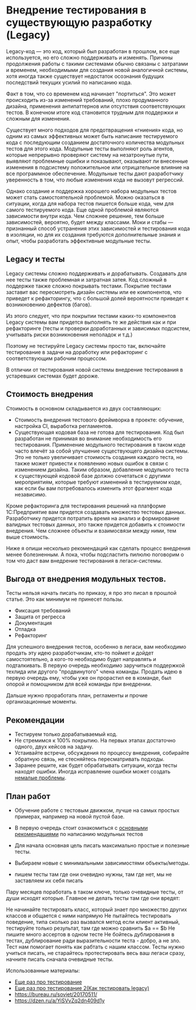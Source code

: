 # Внедрение тестирования в существующую разработку (Legacy)

Legacy-код — это код, который был разработан в прошлом, все еще используется, но его сложно поддерживать и изменять. Причины продолжения работы с такими системами обычно связаны с затратами и временем, необходимыми для создания новой аналогичной системы, хотя иногда также существует недостаток осознания будущих последствий текущих усилий по написанию кода.

Факт в том, что со временем код начинает "портиться". Это может происходить из-за изменений требований, плохо продуманного дизайна, применения антипаттернов или отсутствия соответствующих тестов. В конечном итоге код становится трудным для поддержки и сложным для изменения.

Существует много подходов для предотвращения «гниения» кода, но одним из самых эффективных может быть написание тестируемого кода с последующим созданием достаточного количества модульных тестов для этого кода. Модульные тесты выполняют роль агентов, которые непрерывно проверяют систему на незатронутые пути, выявляют проблемные ошибки и показывают, оказывают ли внесенные изменения в подсистему положительное или отрицательное влияние на все программное обеспечение. Модульные тесты дают разработчику уверенность в том, что любые изменения кода не вызовут регрессий.

Однако создание и поддержка хорошего набора модульных тестов может стать самостоятельной проблемой. Можно оказаться в ситуации, когда для набора тестов пишется больше кода, чем для самого тестируемого кода. Еще одной проблемой являются зависимости внутри кода. Чем сложнее решение, тем больше зависимостей, вероятно, будет между классами. Моки и стабы — признанный способ устранения этих зависимостей и тестирования кода в изоляции, но для их создания требуются дополнительные знания и опыт, чтобы разработать эффективные модульные тесты.

## Legacy и тесты

Legacy системы сложно поддерживать и дорабатывать. Создавать для нее тесты также проблемная и затратная затея. Код сложный в поддержке также сложно покрывать тестами. Покрытие тестами заставит вас пересмотреть дизайн системы или ее компонентов, что приведет к рефакторингу, что с большой долей вероятности приведет к возникновению дефектов (багов).

Из этого следует, что при покрытии тестами каких-то компонентов Legacy системы вам придется выполнять те же действия как и при рефакторинге (тесты и проверки доработанных и зависимых подсистем, учитывать риски возникновения неполадок и т.д.)

Поэтому не тестируйте Legacy системы просто так, включайте тестирование в задачи на доработку или рефакторинг с соответствующим рабочим процессом.

В отличии от тестирования новой системы внедрение тестирования в устаревших системах будет дороже.

## Стоимость внедрения

Стоимость в основном складывается из двух составляющих:

* Стоимость внедрения тестового фреймворка в проекте: обучение, настройка CI, выработка регламентов.
* Существующая кодовая база не готова для тестирования. Код был разработан не принимая во внимание необходимость его тестирования. Применение модульного тестирования в таком коде часто влечёт за собой улучшение существующего дизайна системы. Это не только увеличивает стоимость создания каждого теста, но также может привести к появлению новых ошибок в связи с изменением дизайна. Таким образом, добавление модульного теста к существующей кодовой базе должно сочетаться с другими мероприятиям, которые требуют изменений в тестируемом коде, как если бы вам потребовалось изменить этот фрагмент кода независимо.

Кроме рефакторинга для тестирования решений на платформе 1С:Предприятие вам придется создавать множество тестовых данных. Разработчику придется потратить время на анализ и формирование валидных тестовых данных, это также придется добавить к стоимости внедрения. Чем сложнее объекты и взаимосвязи между ними, тем выше стоимость.

Ниже я опиши несколько рекомендаций как сделать процесс внедрения менее болезненным. А пока, чтобы подсластить пилюлю поговорим о том что даст вам внедрение тестирования в легаси-системы.

## Выгода от внедрения модульных тестов.

Тесты нельзя начать писать по приказу, я про это писал в прошлой статье. Это как минимум не принесет пользы.

* Фиксация требований
* Защита от регресса
* Документация
* Отладка
* Рефакторинг

Для успешного внедрения тестов, особенно в легаси, вам необходимо продать эту идею разработчикам, кто-то поймет и дойдет самостоятельно, а кого-то необходимо будет направлять и подталкивать. В первую очередь необходимо заручиться поддержкой техлида или другого "продвинутого" члена команды. Продать идею в первую очередь ему, чтобы уже он прорастил ее в команде, был опорой и помощником для всей команды при внедрении.

Дальше нужно проработать план, регламенты и прочие организационные моменты.

## Рекомендации

* Тестируем только дорабатываемый код.
* Не стремимся к 100% покрытию. На первых этапах достаточно одного, двух кейсов на задачу.
* Устаивайте встречи, обсуждения по процессу внедрения, собирайте обратную связь, не стесняйтесь пересматривать подходы.
* Заранее решите, как будет обрабатывать ситуации, когда тесты находят ошибки. Иногда исправление ошибки может создать [немалые проблемы](https://pikabu.ru/story/chuzhoy_kod_5762938?utm_source=linkshare&utm_medium=sharing).

## План работ

* Обучение работе с тестовым движком, лучше на самых простых примерах, например на новой пустой базе.


* В первую очередь стоит ознакомиться с [основными рекомендациями](yaunit-recommendations.md) по написанию модульных тестов
* Для начала основная цель писать максимально простые и полезные тесты.
* Выбираем новые с минимальными зависимостями объекты/методы.
* пишем тесты там где они очевидно нужны, там где нет, мы не заставляем их себя писать

Пару месяцев поработать в таком ключе, только очевидные тесты, от души исходят которые. Главное не делать тесты там где они вредят:

Не начинайте тестировать класс, который знает про множество других классов и общается с ними напрямую
Не пытайтесь тестировать поведение, типа сколько раз вызвался метод если клиент активный, тестируйте только результат, там где можно сравнить $a == $b
Не пишите много ассертов в одном тесте
Не бойтесь дублирования в тестах, дублирование ради выразительности теста - добро, а не зло. Тест нам помогает понять как рабтать с нашим классом.
Тесты нужно учиться писать, не старайтесь протестировать весь ваш легаси сразу, начните писать сначала очевидные тесты.

Использованные материалы:

* [Еще раз про тестирование](https://otis22.github.io/tdd,/unit,/integration/2021/01/28/about-testing.html)
* [Еще раз про тестирование 2(Как тестировать legacy)](https://otis22.github.io/tdd,/unit,/integration/2021/02/01/about-testing-2.html)
* https://bureau.ru/soviet/20170511/
* https://dzen.ru/a/YiSVvZq2dn409d1y